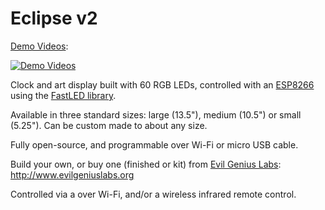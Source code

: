 Eclipse v2
=========

[Demo Videos](https://youtu.be/OM4Ad-Sr1Ro?list=PLUYGVM-2vDxLnqGd-mG_AMGEECwHlfd5e):

[![Demo Videos](http://img.youtube.com/vi/dCE2dl4IW_E/0.jpg)](https://youtu.be/OM4Ad-Sr1Ro?list=PLUYGVM-2vDxLnqGd-mG_AMGEECwHlfd5e)

Clock and art display built with 60 RGB LEDs, controlled with an [ESP8266](https://www.aliexpress.com/item/WEMOS-D1-mini-Pro-16M-bytes-external-antenna-connector-ESP8266-WIFI-Internet-of-Things-development-board/32724692514.html) using the [FastLED library](https://github.com/FastLED/FastLED).

Available in three standard sizes: large (13.5"), medium (10.5") or small (5.25").  Can be custom made to about any size.

Fully open-source, and programmable over Wi-Fi or micro USB cable.

Build your own, or buy one (finished or kit) from [Evil Genius Labs](http://www.evilgeniuslabs.org): http://www.evilgeniuslabs.org

Controlled via a over Wi-Fi, and/or a wireless infrared remote control.
